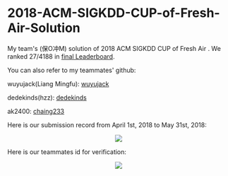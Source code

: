 # 2018-ACM-SIGKDD-CUP-of-Fresh-Air-Solution
My team's (保O冲M) solution of 2018 ACM SIGKDD CUP of Fresh Air . We ranked 27/4188 in [final Leaderboard](https://biendata.com/competition/kdd_2018/ranking_list/).

You can also refer to my teammates' github: 

  wuyujack(Liang Mingfu): [wuyujack](https://github.com/wuyujack)

  dedekinds(hzz): [dedekinds](https://github.com/dedekinds)

  ak2400: [chaing233](https://github.com/chiang233)

Here is our submission record from April 1st, 2018 to May 31st, 2018:
<p align='center'>
  <img src='My Submission_EN.jpg'/>
</p>

Here is our teammates id for verification:
<p align='center'>
  <img src='teammate_id.png'/>
</p>
